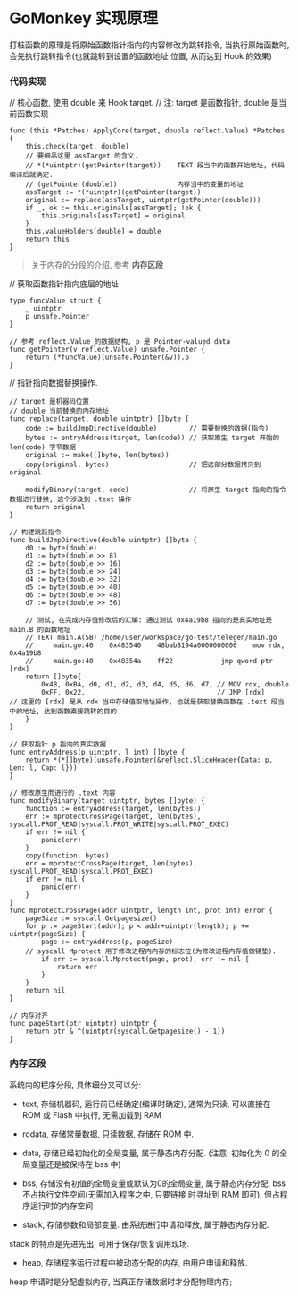 # GoMonkey 实现原理

打桩函数的原理是将原始函数指针指向的内容修改为跳转指令, 当执行原始函数时, 会先执行跳转指令(也就跳转到设置的函数地址
位置, 从而达到 Hook 的效果)

### 代码实现

// 核心函数, 使用 double 来 Hook target.
// 注: target 是函数指针, double 是当前函数实现
```
func (this *Patches) ApplyCore(target, double reflect.Value) *Patches {
    this.check(target, double)
    // 要细品这里 assTarget 的含义.
    // *(*uintptr)(getPointer(target))    TEXT 段当中的函数开始地址, 代码编译后就确定.
    // (getPointer(double))               内存当中的变量的地址
    assTarget := *(*uintptr)(getPointer(target)) 
    original := replace(assTarget, uintptr(getPointer(double)))
    if _, ok := this.originals[assTarget]; !ok {
        this.originals[assTarget] = original
    }
    this.valueHolders[double] = double
    return this
}
```

> 关于内存的分段的介绍, 参考 **内存区段**


// 获取函数指针指向底层的地址

```
type funcValue struct {
    _ uintptr
    p unsafe.Pointer
}

// 参考 reflect.Value 的数据结构, p 是 Pointer-valued data
func getPointer(v reflect.Value) unsafe.Pointer {
    return (*funcValue)(unsafe.Pointer(&v)).p
}
```

// 指针指向数据替换操作.
```
// target 是机器码位置
// double 当前替换的内存地址
func replace(target, double uintptr) []byte {
    code := buildJmpDirective(double)        // 需要替换的数据(指令)
    bytes := entryAddress(target, len(code)) // 获取原生 target 开始的 len(code) 字节数据
    original := make([]byte, len(bytes))
    copy(original, bytes)                    // 把这部分数据拷贝到 original

    modifyBinary(target, code)               // 将原生 target 指向的指令数据进行替换, 这个涉及到 .text 操作
    return original
}

// 构建跳跃指令
func buildJmpDirective(double uintptr) []byte {
    d0 := byte(double)
    d1 := byte(double >> 8)
    d2 := byte(double >> 16)
    d3 := byte(double >> 24)
    d4 := byte(double >> 32)
    d5 := byte(double >> 40)
    d6 := byte(double >> 48)
    d7 := byte(double >> 56)

    // 测试, 在完成内存值修改后的汇编: 通过测试 0x4a19b8 指向的是真实地址是 main.B 的函数地址
    // TEXT main.A(SB) /home/user/workspace/go-test/telegen/main.go
    //     main.go:40    0x483540    48bab8194a0000000000    mov rdx, 0x4a19b8
    //     main.go:40    0x48354a    ff22            jmp qword ptr [rdx]
    return []byte{
        0x48, 0xBA, d0, d1, d2, d3, d4, d5, d6, d7, // MOV rdx, double
        0xFF, 0x22,                                 // JMP [rdx]         // 这里的 [rdx] 是从 rdx 当中存储值取地址操作, 也就是获取替换函数在 .text 段当中的地址, 达到函数直接跳转的目的
    }
}

// 获取指针 p 指向的真实数据
func entryAddress(p uintptr, l int) []byte {
    return *(*[]byte)(unsafe.Pointer(&reflect.SliceHeader{Data: p, Len: l, Cap: l}))
}

// 修改原生而进行的 .text 内容
func modifyBinary(target uintptr, bytes []byte) {
    function := entryAddress(target, len(bytes))
    err := mprotectCrossPage(target, len(bytes), syscall.PROT_READ|syscall.PROT_WRITE|syscall.PROT_EXEC)
    if err != nil {
        panic(err)
    }
    copy(function, bytes)
    err = mprotectCrossPage(target, len(bytes), syscall.PROT_READ|syscall.PROT_EXEC)
    if err != nil {
        panic(err)
    }
}
func mprotectCrossPage(addr uintptr, length int, prot int) error {
    pageSize := syscall.Getpagesize()
    for p := pageStart(addr); p < addr+uintptr(length); p += uintptr(pageSize) {
        page := entryAddress(p, pageSize)
    // syscall Mprotect 用于修改进程内内存的标志位(为修改进程内存值做铺垫). 
        if err := syscall.Mprotect(page, prot); err != nil {
            return err
        }
    }
    return nil
}

// 内存对齐
func pageStart(ptr uintptr) uintptr {
    return ptr & ^(uintptr(syscall.Getpagesize() - 1))
}
```

### 内存区段

系统内的程序分段, 具体细分又可以分:

- text, 存储机器码, 运行前已经确定(编译时确定), 通常为只读, 可以直接在 ROM 或 Flash 中执行, 无需加载到 RAM

- rodata, 存储常量数据, 只读数据, 存储在 ROM 中. 

- data, 存储已经初始化的全局变量, 属于静态内存分配. (注意: 初始化为 0 的全局变量还是被保持在 bss 中)

- bss, 存储没有初值的全局变量或默认为0的全局变量, 属于静态内存分配. bss 不占执行文件空间(无需加入程序之中, 只要链接
时寻址到 RAM 即可), 但占程序运行时的内存空间

- stack, 存储参数和局部变量. 由系统进行申请和释放, 属于静态内存分配. 

stack 的特点是先进先出, 可用于保存/恢复调用现场.

- heap, 存储程序运行过程中被动态分配的内存, 由用户申请和释放. 

heap 申请时是分配虚拟内存, 当真正存储数据时才分配物理内存;
